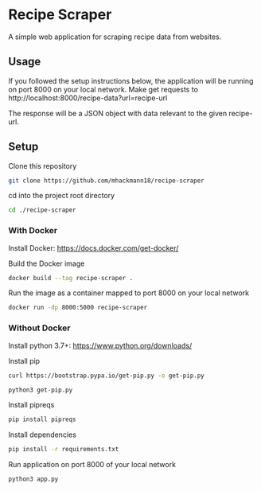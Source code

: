 # Recipe Scraper

A simple web application for scraping recipe data from websites. 

## Usage

If you followed the setup instructions below, the application will be running on port 8000 on your local network. Make get requests to http://localhost:8000/recipe-data?url=recipe-url

The response will be a JSON object with data relevant to the given recipe-url.

## Setup

Clone this repository
```bash
git clone https://github.com/mhackmann18/recipe-scraper
```
cd into the project root directory
```bash
cd ./recipe-scraper
```

### With Docker

Install Docker: https://docs.docker.com/get-docker/

Build the Docker image
```bash
docker build --tag recipe-scraper .
```
Run the image as a container mapped to port 8000 on your local network
```bash
docker run -dp 8000:5000 recipe-scraper
```

### Without Docker

Install python 3.7+: https://www.python.org/downloads/

Install pip
```bash
curl https://bootstrap.pypa.io/get-pip.py -o get-pip.py 
```
```bash
python3 get-pip.py
```
Install pipreqs 
```bash
pip install pipreqs
```
Install dependencies
```bash
pip install -r requirements.txt
```
Run application on port 8000 of your local network
```bash
python3 app.py
```
